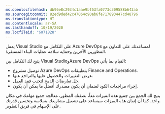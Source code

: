 ```yaml
---
ms.openlocfilehash: db96e8c2934c1aae9bf53fa0773c309588b643ab
ms.sourcegitcommit: 82ed9ded42c47064c90ab6fe717893447cd48796
ms.translationtype: HT
ms.contentlocale: ar-SA
ms.lasthandoff: 10/19/2020
ms.locfileid: "6071828"
---
```



يعمل Visual Studio على التكامل مع Azure DevOps لمساعدتك على التعاون مع المطورين الآخرين وحماية سلامة عمليات البناء المستقرة.

يتيح لك التكامل بين Visual StudioوAzure DevOps القيام بما يأتي:

-   توصيل مشروع Azure DevOps بتطبيقات Finance and Operations.
-   عرض التغييرات والحصول عليها والتراجع عنها.
-   حل تعارضات الدمج لتجنب فقد العمل.
-   إجراء مراجعات الكود لضمان أن يكون مصدرك أفضل ما يمكن أن يكون.

يتيح لك الجمع بين جميع هذه الميزات معاً، بصفتك المطور، معالجة جميع مهامك في مكان واحد. كما أن إتقان هذه الميزات سيساعد على تشغيل مشاريعك بسلاسة وتحسين قدرتك على الإسهام في فريق التطوير.
